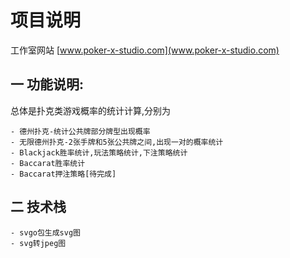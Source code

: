 # 项目说明 
工作室网站 [www.poker-x-studio.com](www.poker-x-studio.com)

## 一 功能说明:
  总体是扑克类游戏概率的统计计算,分别为

    - 德州扑克-统计公共牌部分牌型出现概率
    - 无限德州扑克-2张手牌和5张公共牌之间,出现一对的概率统计
    - Blackjack胜率统计,玩法策略统计,下注策略统计
    - Baccarat胜率统计
    - Baccarat押注策略[待完成]
    
## 二 技术栈
    - svgo包生成svg图
    - svg转jpeg图
